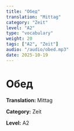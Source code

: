 ```yaml
---
title: "Обед"
translation: "Mittag"
category: "Zeit"
level: "A2"
type: "vocabulary"
weight: 20
tags: ["A2", "Zeit"]
audio: "/audio/obed.mp3"
date: 2025-10-19
---
```


# Обед

**Translation:** Mittag

**Category:** Zeit

**Level:** A2


